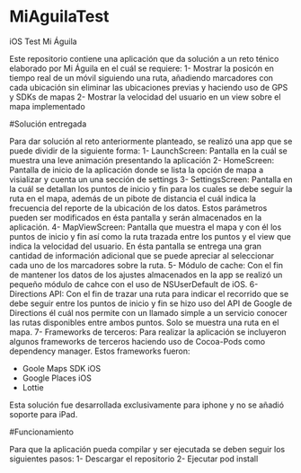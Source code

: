 # MiAguilaTest
iOS Test Mi Águila

Este repositorio contiene una aplicación que da solución a un reto ténico elaborado por Mi Águila en el cuál se requiere:
1- Mostrar la posicón en tiempo real de un móvil siguiendo una ruta, añadiendo marcadores con cada ubicación sin eliminar las ubicaciones previas y haciendo uso de GPS y SDKs de mapas
2- Mostrar la velocidad del usuario en un view sobre el mapa implementado

#Solución entregada

Para dar solución al reto anteriormente planteado, se realizó una app que se puede dividir de la siguiente forma:
1- LaunchScreen: Pantalla en la cuál se muestra una leve animación presentando la aplicación
2- HomeScreen: Pantalla de inicio de la aplicación donde se lista la opción de mapa a visializar y cuenta un una sección de settings
3- SettingsScreen: Pantalla en la cuál se detallan los puntos de inicio y fin para los cuales se debe seguir la ruta en el mapa, además de un pibote de distancia el cuál indica la frecuencia del reporte de la ubicación de los datos. Estos parámetros pueden ser modificados en ésta pantalla y serán almacenados en la aplicación.
4- MapViewScreen: Pantalla que muestra el mapa y con él los puntos de inicio y fin así como la ruta trazada entre los puntos y el view que indica la velocidad del usuario. En ésta pantalla se entrega una gran cantidad de información adicional que se puede apreciar al seleccionar cada uno de los marcadores sobre la ruta.
5- Módulo de cache: Con el fin de mantener los datos de los ajustes almacenados en la app se realizó un pequeño módulo de cahce con el uso de NSUserDefault de iOS. 
6- Directions API: Con el fin de trazar una ruta para indicar el recorrido que se debe seguir entre los puntos de inicio y fin se hizo uso del API de Google de Directions él cuál nos permite con un llamado simple a un servicio conocer las rutas disponibles entre ambos puntos. Solo se muestra una ruta en el mapa. 
7- Frameworks de terceros: Para realizar la aplicación se incluyeron algunos frameworks de terceros haciendo uso de Cocoa-Pods como dependency manager. Estos frameworks fueron:
- Goole Maps SDK iOS
- Google Places iOS
- Lottie 

Esta solución fue desarrollada exclusivamente para iphone y no se añadió soporte para iPad. 

#Funcionamiento

Para que la aplicación pueda compilar y ser ejecutada se deben seguir los siguientes pasos:
1- Descargar el repositorio
2- Ejecutar pod install 
